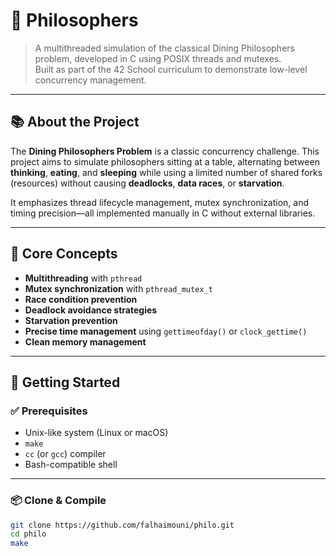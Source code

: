 # 🍝 Philosophers

> A multithreaded simulation of the classical Dining Philosophers problem, developed in C using POSIX threads and mutexes.  
> Built as part of the 42 School curriculum to demonstrate low-level concurrency management.

---

## 📚 About the Project

The **Dining Philosophers Problem** is a classic concurrency challenge. This project aims to simulate philosophers sitting at a table, alternating between **thinking**, **eating**, and **sleeping** while using a limited number of shared forks (resources) without causing **deadlocks**, **data races**, or **starvation**.

It emphasizes thread lifecycle management, mutex synchronization, and timing precision—all implemented manually in C without external libraries.

---

## 🧩 Core Concepts

- **Multithreading** with `pthread`
- **Mutex synchronization** with `pthread_mutex_t`
- **Race condition prevention**
- **Deadlock avoidance strategies**
- **Starvation prevention**
- **Precise time management** using `gettimeofday()` or `clock_gettime()`
- **Clean memory management**

---

## 🚀 Getting Started

### ✅ Prerequisites

- Unix-like system (Linux or macOS)
- `make`
- `cc` (or `gcc`) compiler
- Bash-compatible shell

---

### 📦 Clone & Compile

```bash
git clone https://github.com/falhaimouni/philo.git
cd philo
make
